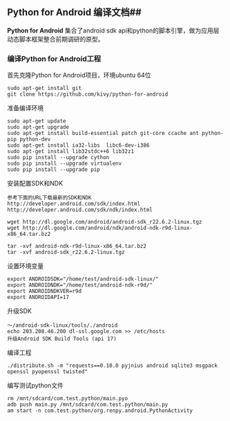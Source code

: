## Python for Android 编译文档##

**Python for Android** 集合了android sdk api和python的脚本引擎，做为应用层动态脚本框架整合前期调研的原型。

### 编译Python for Android工程 ###

首先克隆Python for Android项目，环境ubuntu 64位

    sudo apt-get install git
    git clone https://github.com/kivy/python-for-android


准备编译环境

    sudo apt-get update
    sudo apt-get upgrade
    sudo apt-get install build-essential patch git-core ccache ant python-pip python-dev
    sudo apt-get install ia32-libs  libc6-dev-i386
    sudo apt-get install lib32stdc++6 lib32z1
    sudo pip install --upgrade cython
    sudo pip install --upgrade virtualenv
    sudo pip install --upgrade pip
    

安装配置SDK和NDK

    参考下面的URL下载最新的SDK和NDK
    http://developer.android.com/sdk/index.html
    http://developer.android.com/sdk/ndk/index.html
    
    wget http://dl.google.com/android/android-sdk_r22.6.2-linux.tgz
    wget http://dl.google.com/android/ndk/android-ndk-r9d-linux-x86_64.tar.bz2
    
    tar -xvf android-ndk-r9d-linux-x86_64.tar.bz2 
    tar -xvf android-sdk_r22.6.2-linux.tgz 


设置环境变量
    
    export ANDROIDSDK="/home/test/android-sdk-linux/"
    export ANDROIDNDK="/home/test/android-ndk-r9d/"
    export ANDROIDNDKVER=r9d
    export ANDROIDAPI=17
    
升级SDK

    ～/android-sdk-linux/tools/./android
    echo 203.208.46.200 dl-ssl.google.com >> /etc/hosts
    升级Android SDK Build Tools (api 17)

编译工程

    ./distribute.sh -m "requests==0.10.0 pyjnius android sqlite3 msgpack openssl pyopenssl twisted"


编写测试python文件
    
    rm /mnt/sdcard/com.test.python/main.pyo
    adb push main.py /mnt/sdcard/com.test.python/main.py
    am start -n com.test.python/org.renpy.android.PythonActivity
    